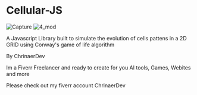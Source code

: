 # Cellular-JS
![Capture](https://github.com/ChrinaerDev/Cellular-JS/assets/121810236/db8393ab-99cf-4849-bbdf-7345441d8ddf)
![4_mod](https://github.com/ChrinaerDev/Cellular-JS/assets/121810236/0e2a4b1a-eda0-4eae-9602-726ebd9c6ec2)


A Javascript Library built to simulate the evolution of cells pattens in a 2D GRID using Conway's game of life algorithm 

By ChrinaerDev

Im a Fiverr Freelancer and ready to create for you AI tools, Games, Webites and more

Please check out my fiverr account ChrinaerDev
